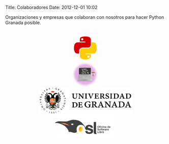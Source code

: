 Title: Colaboradores
Date: 2012-12-01 10:02

Organizaciones y empresas que colaboran con nosotros para hacer Python Granada posible.

<br>

<div class="row">
	<div style="text-align: center;" class="col-md-2">
		<img height="80px" src="../images/python_espanna.png" alt="">	
	</div>
	<div style="text-align: center;" class="col-md-2">
		<img height="80px" src="../images/geektech.png" alt="">	
	</div>
	<div style="text-align: center;" class="col-md-4">
		<img height="80px" src="../images/ugr.png" alt="">
	</div>
	<div style="text-align: center;" class="col-md-4">
		<img height="80px" src="../images/osl.png" alt="">	
	</div>
</div>

